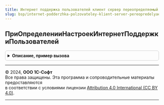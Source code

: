 ```yaml
---
title: Интернет поддержка пользователей клиент сервер переопределяемый
slug: bsp/internet-podderzhka-polzovateley-klient-server-pereopredelyaemyy
---
```



## ПриОпределенииНастроекИнтернетПоддержкиПользователей
<details style="margin: 1em 0; padding: 0.5em; border: 1px solid #ccc; border-radius: 6px;">

<summary style="font-weight: bold; cursor: pointer;">Описание, пример вызова</summary>

```bsl

// Определяет настройки Интернет-поддержки пользователей.
//
// Параметры:
//  Настройки - Структура - настройки подсистемы на клиенте:
//   *ОтключитьАвторизацию - Булево - отключает авторизацию пользователей
//     при переходе на страницы интегрированных ресурсов.
//
//@skip-warning
Процедура ПриОпределенииНастроекИнтернетПоддержкиПользователей(Настройки) Экспорт
```

Пример вызова
```bsl
ИнтернетПоддержкаПользователейКлиентСерверПереопределяемый.ПриОпределенииНастроекИнтернетПоддержкиПользователей(Настройки)
```
</details>

---

© 2024, **ООО 1С-Софт**  
Все права защищены. Эта программа и сопроводительные материалы предоставляются  
в соответствии с условиями лицензии [Attribution 4.0 International (CC BY 4.0)](https://creativecommons.org/licenses/by/4.0/legalcode).

---
